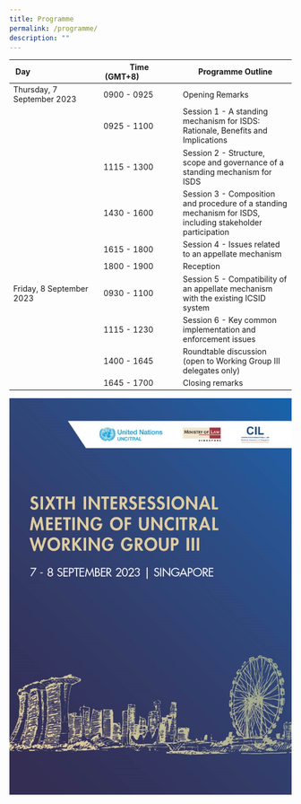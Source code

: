 ```yaml
---
title: Programme
permalink: /programme/
description: ""
---
```

| Day⠀⠀⠀⠀⠀⠀⠀⠀⠀⠀⠀ | Time (GMT+8)⠀⠀⠀⠀⠀⠀ | Programme Outline |
| -------- | -------- | -------- |
| Thursday, 7 September 2023     | 0900 - 0925    | Opening Remarks  |
|       | 0925 - 1100    | Session 1 - A standing mechanism for ISDS: Rationale, Benefits and Implications  |
|       | 1115 - 1300    | Session 2 - Structure, scope and governance of a standing mechanism for ISDS  |
|       | 1430 - 1600    | Session 3 - Composition and procedure of a standing mechanism for ISDS, including stakeholder participation  |
|      | 1615 - 1800    | Session 4 - Issues related to an appellate mechanism  |
|       | 1800 - 1900    | Reception |
| Friday, 8 September 2023     | 0930 - 1100    | Session 5 - Compatibility of an appellate mechanism with the existing ICSID system  |
|      | 1115 - 1230    | Session 6 - Key common implementation and enforcement issues  |
|      | 1400 - 1645    | Roundtable discussion (open to Working Group III delegates only)  |
|      | 1645 - 1700   | Closing remarks  |

[![](/images/programme.jpg)](/files/minlawuncitralprogramme.pdf)